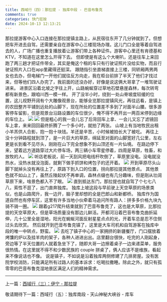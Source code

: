 ```yaml
---
title: 西域行（四）：那拉提 - 独库中段 - 巴音布鲁克
comments: true
categories: 快门狂按
date: 2024-10-13 12:13:21
---
```


那拉提游客中心入口连接在那拉提镇主路上，从民宿往东开了几分钟就到了。但想把车开进去自驾，还需要亲自在游客中心三楼现场办理。这儿门口全是等着自驾进去的人，广场广播也重复播放着让游客们带上各种证件。游客中心里还有肯德基和 KTV，不知道在这里怎么开得下去。
但即使是有这么个大喇叭，还是往车上来回跑了两三趟才把证件带全，其实是俺这个租的车只有行驶证照片没给实物，而且行驶证照片入口在app里藏得还挺深。
跟随指引坐直梯直接上三楼，同轿厢两男两女也去办，但电梯门一开他们就往反方向走，我在柜台前排了半天了他们才找过来，但等他们四人办完了，我前面的还没办好，好像是说这俩大哥拿了一堆驾驶证进来。
进景区沿着北坡之字往上开，山路蜿蜒穿过草地石壁悬崖森林，每次转弯都有新景色，跟咱川西一模一样。
开了没半小时，绕到一处山脊坡度较缓的位置，这儿视野开阔有个大雕像观景台，能够全览那拉提镇风光，再往远看，是镇上的农田整齐平铺到远处的山脚下，现在所处的位置差不多到了对面半山腰。很多游客停车留影，但是观景台沿路设置的车位很少，俺不得不再开出一两百米停到边缘的车位上。
![](https://i04.cc/r/8feb38908rf720927386bb7e37e67b6b.jpeg)
![](https://i04.cc/r/DSC05121.jpeg)
但是粗心的我一会儿忘了后背回车上拿、一会儿又忘了滤镜回车上拿，来来回回最终折腾了一个多小时，就拍了两张。
山坡上有当地牧民出租小羊羔供人合影，抱一抱十块钱。羊还是辛苦，小时候被拍长大了被吃。
再往上没十分钟路程就到顶了，是一片巨大的草原，绵延至对面的山脚宽好几公里，左右更是长到看不见尽头，刚刚在山下完全想象不到山顶还有一片仙境。
在路边停下来，望着远方道路穿过大片停车场，两三辆小车零星停着，四周是草原，牲畜，和放牧的人。
![](https://i04.cc/r/DSC05124.jpg)
听店老板说，前一天刮风把电线杆吹倒了，草原里没电。没电就没热水，没热水就没泡面，就剩下做手抓饼和烤包子的还开着。
![](https://i04.cc/r/DSC05123.jpeg)
开到草原尽头山脚下就掉头没有再往上了，原路下到入口的位置，拐向那拉提其他景点。
其他景色就不如山上了，虽然丘陵起伏不再单调，森林点缀也有几分趣味，但是刚从壮阔草原下来，啥景色都入不了眼。
![](https://i04.cc/r/DSC05116.jpeg)
直到抵达东门，那拉提也就自驾了个七七八八，索性不逛了，出门直奔独库。
独库上坡这段与早前驶上天空草原的场景类似，也是山路爬升，我一边开，脑子里却想的全是巴郎山和新都桥。
独库作为国道自然也有停车区，这里有许多当地小伙牵着马追问所有路人：拼多多价格九块九骑不骑一圈。
![](https://i04.cc/r/de3855ee7vf986e448a1a500913b298c.jpg)
跟着g217爬升结束就到了巴音布鲁克了，这也是大草原，比那拉提的天空草原大，但是草场质量没有那边儿鲜活。开都河沿着巴音布鲁克曲折延伸，几十公里全是湿地，阳光在蜿蜒河面反射星星点点的光，开着车总是忍不住侧过头去欣赏。
然后就开到巴音布鲁克镇了，这里是大车司机和自驾游客在独库中段的唯一中转点，野蛮。
![](https://i04.cc/r/DSC05120.jpeg)
去吃了镇子中心的一家拥挤的新疆餐厅，门口摆放着烤馕的炉以及挂羊肉的架子，各种人进进出出。店里翻台很快，吃完的人刚起身，旁边等了半天位置的人就着急坐下了，随即大哥一边擦着桌子一边来递菜单，服务很热情。在这里就不得不和少数民族的 couple 拼桌了，俩人应该不是维族，看起来不像说话也不像。
说是镇子，不如说是沿着独库两侧修建了几排房屋。没有医院学校消防，只能满足所有过路人的基本诉求：吃喝拉撒睡。除此之外，就只有孤零零的巴音布鲁克湿地景区满足人们的精神需求。

---

上一篇：[西域行（三）：伊宁 - 那拉提](https://gaoryrt.com/2024/10-11-journeytothewest2/)

敬请期待下一篇：西域行（五）：独库南段 - 天山神秘大峡谷 - 库车
